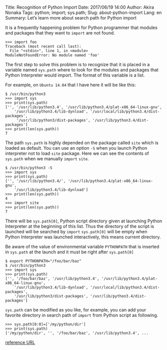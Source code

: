 Title: Recognition of Python Import
Date: 2017/06/19 14:00
Author: Akira Nonaka
Tags: python; import; sys.path;
Slug: about-python-import
Lang: en
Summary: Let’s learn more about search path for Python import

It is a frequently happening problem for Python programmer that modules and packages that they want to `import` are not found.

```
>>> import foo
Traceback (most recent call last):
  File "<stdin>", line 1, in <module>
ModuleNotFoundError: No module named 'foo'
```
The first step to solve this problem is to recognize that it is placed in a variable named `sys.path` where to look for the modules and packages that Python Interpreter would import.
The format of this variable is a list.

For example, on `Ubuntu 14.04` that I have here it will be like this:
```
$ /usr/bin/python3
>>> import sys
>>> print(sys.path)
['', '/usr/lib/python3.4', '/usr/lib/python3.4/plat-x86_64-linux-gnu', 
    '/usr/lib/python3.4/lib-dynload', '/usr/local/lib/python3.4/dist-packages',
     '/usr/lib/python3/dist-packages', '/usr/lib/python3.4/dist-packages']
>>> print(len(sys.path))
7
```
The path `sys.path` is highly depended on the package called `site` which is loaded as default.
You can use an option `-S` when you launch Python interpreter not to load `site` package.
Here we can see the contents of `sys.path` when we manually `import` `site`.

```
$ /usr/bin/python3 -S
>>> import sys
>>> print(sys.path)
['', '/usr/lib/python3.4/', '/usr/lib/python3.4/plat-x86_64-linux-gnu', 
    '/usr/lib/python3.4/lib-dynload']
>>> print(len(sys.path))
4
>>> import site
>>> print(len(sys.path))
7
```

There will be `sys.path[0]`, Python script directory given at launching Python Interpreter at the beginning of this list. Thus the directory of the script is launched will be searched by `import`
`sys.path[0]` will be empty when Python Interpreter was launched interactively, this means current directory.

Be aware of the value of environmental variable `PYTHONPATH` that is inserted in `sys.path` at the launch and it must be right after `sys.path[0]`

```
$ export PYTHONPATH="/foo/bar/baz"
$ /usr/bin/python3
>>> import sys
>>> print(sys.path)
['', '/foo/bar/baz', '/usr/lib/python3.4', '/usr/lib/python3.4/plat-x86_64-linux-gnu', 
    '/usr/lib/python3.4/lib-dynload', '/usr/local/lib/python3.4/dist-packages', 
    '/usr/lib/python3/dist-packages', '/usr/lib/python3.4/dist-packages']
```

`sys.path` can be modified as you like, for example, you can add your favorite directory in search path of `import` from Python script as following.

```
>>> sys.path[0:0]=['/my/python/dir']
>>> print(sys.path)
['/my/python/dir', '', '/foo/bar/baz', '/usr/lib/python3.4', ...
```

[reference URL](https://docs.python.org/3/library/sys.html?highlight=sys.path#sys.path)